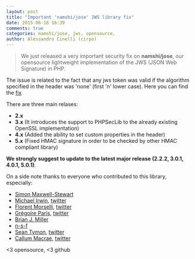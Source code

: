 ```yaml
---
layout: post
title: "Important 'namshi/jose' JWS library fix"
date: 2015-06-16 16:39
comments: true
categories: namshi/jose, jws, opensource, 
author: Alessandro Cinelli (cirpo)
---
```


>We just released a very important security fix on **namshi/jose**, our opensource lightweight implementation of the JWS (JSON Web Signature) in PHP.

The issue is related to the fact that any jws token was valid if the algorithm specified in the header was 'none' (first 'n' lower case).
Here you can find the [fix](https://github.com/namshi/jose/commit/be2db86f5224cc7d34ef98f9a315c6b45bc4fc4e#diff-afc7aff66a8cf751ea15e11dedf56b9bR113)

There are three main relases:

* **2.x** 
* **3.x** (It introduces the support to PHPSecLib to the already existing OpenSSL implementation)
* **4.x** (Added the ability to set custom properties in the header)
* **5.x** (Fixed HMAC signature in order to be checked by other HMAC compliant library)

**We strongly suggest to update to the latest major release (2.2.2, 3.0.1, 4.0.1, 5.0.1)**.

On a side note thanks to everyone who contributed to this library, especially: 

* [Simon Maxwell-Stewart](https://github.com/smaxwellstewart)
* [Michael Irwin](https://github.com/mikesir87), [twitter](https://twitter.com/mikesir87)
* [Florent Morselli](https://github.com/Spomky), [twitter](https://twitter.com/florentmorselli)
* [Grégoire Paris](https://github.com/greg0ire), [twitter](https://twitter.com/ggreg0ire)
* [Brian J. Miller](https://github.com/brianjmiller)
* [n-s-f](https://github.com/n-s-f)
* [Sean Tymon](https://github.com/tymondesigns), [twitter](https://twitter.com/tymondesigns)
* [Callum Macrae](https://github.com/callumacrae), [twitter](https://twitter.com/callumacrae)

<3 opensource, <3 github